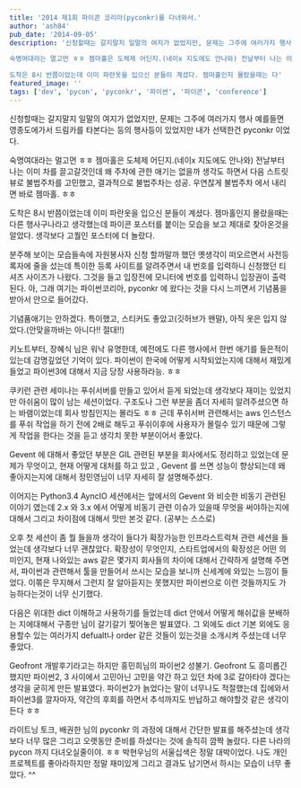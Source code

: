 ```yaml
---
title: '2014 제1회 파이콘 코리아(pyconkr)를 다녀와서.'
author: 'ash84'
pub_date: '2014-09-05'
description: '신청할때는 갈지말지 일말의 여지가 없었지만, 문제는 그주에 여러가지 행사 예를들면 영종도에가서 드림카를 타본다는 등의 행사등이 있었지만 내가 선택한건 pyconkr 이었다.

숙명여대라는 멀고먼 ㅎㅎ 젬마홀은 도체제 어딘지.(네이x 지도에도 안나와) 전날부터 나는 이미 차를 끌고갈것인데 왜 주차에 관한 애기는 없을까 생각도 하면서 다음 스트릿뷰로 불법주차를 고민했고, 결과적으로 불법주차는 성공. 우연찮게 불법주차 에서 내리면 바로 젬마홀. ㅎㅎ

도착은 8시 반쯤이었는데 이미 파란옷을 입으신 분들이 계셨다. 젬마홀인지 몰랐을때는 다'
featured_image: ''
tags: ['dev', 'pycon', 'pyconkr', '파이썬', '파이콘', 'conference']
---
```


신청할때는 갈지말지 일말의 여지가 없었지만, 문제는 그주에 여러가지 행사 예를들면 영종도에가서 드림카를 타본다는 등의 행사등이 있었지만 내가 선택한건 pyconkr 이었다.

숙명여대라는 멀고먼 ㅎㅎ 젬마홀은 도체제 어딘지.(네이x 지도에도 안나와) 전날부터 나는 이미 차를 끌고갈것인데 왜 주차에 관한 애기는 없을까 생각도 하면서 다음 스트릿뷰로 불법주차를 고민했고, 결과적으로 불법주차는 성공. 우연찮게 불법주차 에서 내리면 바로 젬마홀. ㅎㅎ

도착은 8시 반쯤이었는데 이미 파란옷을 입으신 분들이 계셨다. 젬마홀인지 몰랐을때는 다른 행사구나라고 생각했는데 파이콘 포스터를 붙이는 모습을 보고 제대로 찾아온것을 알았다. 생각보다 고퀄인 포스터에 더 놀랐다.


분주해 보이는 모습들속에 자원봉사자 신청 할까말까 했던 옛생각이 떠오르면서 사전등록자에 줄을 섰는데 특이한 등록 사이트를 알려주면서 내 번호를 입력하니 신청했던 티셔츠 사이즈가 나왔다. 그것을 들고 입장전에 모니터에 번호를 입력하니 입장권이 출력된다. 아, 그래 여기는 파이썬코리아, pyconkr 에 왔다는 것을 다시 느끼면서 기념품을 받아서 안으로 들어갔다.

기념품애기는 안하겠다. 특이했고, 스티커도 좋았고(깃허브가 왠말), 아직 옷은 입지 않았다.(안맞을까바는 아니다!! 절대!!)

키노트부터, 장혜식 님은 워낙 유명한데, 예전에도 다른 행사에서 한번 애기를 들은적이 있는데 감명깊었던 기억이 있다. 파이썬이 한국에 어떻게 시작되었는지에 대해서 재밌게 들었고 파이썬3에 대해서 지금 당장 사용하라능. ㅎㅎ

쿠키런 관련 세미나는 푸쉬서버를 만들고 있어서 듣게 되었는데 생각보다 재미는 있었지만 아쉬움이 많이 남는 세션이었다. 구조도나 그런 부분을 좀더 자세히 알려주셨으면 하는 바램이었는데 회사 방침인지는 몰라도 ㅎㅎ 근데 푸쉬서버 관련해서는 aws 인스턴스를 푸쉬 작업을 하기 전에 2배로 해두고 푸쉬이후에 사용자가 몰릴수 있기 때문에 그렇게 작업을 한다는 것을 듣고 생각치 못한 부분이어서 좋았다.

Gevent 에 대해서 좋았던 부분은 GIL 관련된 부분을 회사에서도 정리하고 있었는데 문제가 무엇이고, 현재 어떻게 대처를 하고 있고 , Gevent 를 쓰면 성능이 향상되는데 왜 좋아지는지에 대해서 정민영님이 너무 자세히 잘 설명해주셨다.

이어지는 Python3.4 AyncIO 세션에서는 앞에서의 Gevent 와 비슷한 비동기 관련된 이야기 였는데 2.x 와 3.x 에서 어떻게 비동기 관련 이슈가 있을때 무엇을 써야하는지에 대해서 그리고 차이점에 대해서 맛만 본것 같다. (공부는 스스로)

오후 첫 세션이 좀 뭘 들을까 생각이 들다가 확장가능한 인프라스트럭쳐 관련 세션을 들었는데 생각보다 너무 괜찮았다. 확장성이 무엇인지, 스타트업에서의 확장성은 어떤 의미인지, 현재 나와있는 aws 같은 몇가지 회사들의 차이에 대해서 간략하게 설명해 주면서, 파이썬과 관련해서 툴을 만들어서 쓰시는 모습을 보니까 신세계에 와있는 느낌이 들었다. 이쪾은 무지해서 그런지 잘 알아듣지는 못했지만 파이썬으로 이런 것들까지도 가능하다는것이 너무 신기했다.

다음은 위대한 dict 이해하고 사용하기를 들었는데 dict 안에서 어떻게 해쉬값을 분배하는 지에대해서 구종만 님이 갈기갈기 찢어놓은 발표였다. 그 외에도 dict 기본 외에도 응용할수 있는 여러가지 defualt나 order 같은 것들이 있는것을 소개시켜 주셨는데 너무 좋았다.

Geofront 개발후기라고는 하지만 홍민희님의 파이썬2 성불기. Geofront 도 흥미롭긴 했지만 파이썬2, 3 사이에서 고민아닌 고민을 약간 하고 있던 차에 3로 갈아타야 겠다는 생각을 굳히게 만든 발표였다. 파이썬2가 늙었다는 말이 너무나도 적절했는데 집에와서 파이썬3를 깔자마자, 약간의 후회를 하면서 추석까지도 반납하고 해야할것 같은 생각이 든다 ㅎㅎ

라이트닝 토크, 배권한 님의 pyconkr 의 과정에 대해서 간단한 발표를 해주셨는데 생각보다 너무 많은 그리고 오랫동안 준비를 하셨다는 것에 솔직히 깜짝 놀랐다. 다른 나라의 pycon 까지 다녀오실줄이야. ㅎㅎ 박현우님의 서울십색은 정말 대박이었다. 나도 개인프로젝트를 좋아라하지만 정말 재미있게 그리고 결과도 남기면서 하시는 모습이 너무 좋았다. ^^
